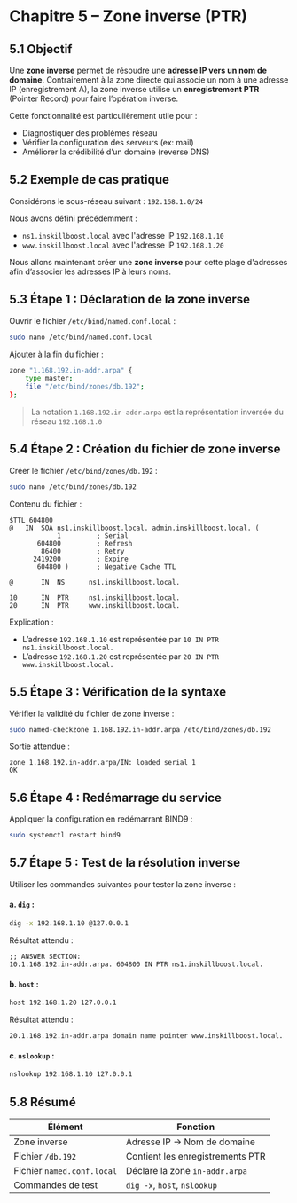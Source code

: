 # Chapitre 5 – Zone inverse (PTR)

## 5.1 Objectif

Une **zone inverse** permet de résoudre une **adresse IP vers un nom de domaine**. Contrairement à la zone directe qui associe un nom à une adresse IP (enregistrement A), la zone inverse utilise un **enregistrement PTR** (Pointer Record) pour faire l’opération inverse.

Cette fonctionnalité est particulièrement utile pour :
- Diagnostiquer des problèmes réseau
- Vérifier la configuration des serveurs (ex: mail)
- Améliorer la crédibilité d’un domaine (reverse DNS)



## 5.2 Exemple de cas pratique

Considérons le sous-réseau suivant : `192.168.1.0/24`

Nous avons défini précédemment :
- `ns1.inskillboost.local` avec l'adresse IP `192.168.1.10`
- `www.inskillboost.local` avec l'adresse IP `192.168.1.20`

Nous allons maintenant créer une **zone inverse** pour cette plage d'adresses afin d’associer les adresses IP à leurs noms.



## 5.3 Étape 1 : Déclaration de la zone inverse

Ouvrir le fichier `/etc/bind/named.conf.local` :

```bash
sudo nano /etc/bind/named.conf.local
```

Ajouter à la fin du fichier :

```bash
zone "1.168.192.in-addr.arpa" {
    type master;
    file "/etc/bind/zones/db.192";
};
```

> La notation `1.168.192.in-addr.arpa` est la représentation inversée du réseau `192.168.1.0`



## 5.4 Étape 2 : Création du fichier de zone inverse

Créer le fichier `/etc/bind/zones/db.192` :

```bash
sudo nano /etc/bind/zones/db.192
```

Contenu du fichier :

```
$TTL 604800
@   IN  SOA ns1.inskillboost.local. admin.inskillboost.local. (
            1         ; Serial
       604800         ; Refresh
        86400         ; Retry
      2419200         ; Expire
       604800 )       ; Negative Cache TTL

@       IN  NS      ns1.inskillboost.local.

10      IN  PTR     ns1.inskillboost.local.
20      IN  PTR     www.inskillboost.local.
```

Explication :
- L’adresse `192.168.1.10` est représentée par `10 IN PTR ns1.inskillboost.local.`
- L’adresse `192.168.1.20` est représentée par `20 IN PTR www.inskillboost.local.`



## 5.5 Étape 3 : Vérification de la syntaxe

Vérifier la validité du fichier de zone inverse :

```bash
sudo named-checkzone 1.168.192.in-addr.arpa /etc/bind/zones/db.192
```

Sortie attendue :

```
zone 1.168.192.in-addr.arpa/IN: loaded serial 1
OK
```



## 5.6 Étape 4 : Redémarrage du service

Appliquer la configuration en redémarrant BIND9 :

```bash
sudo systemctl restart bind9
```



## 5.7 Étape 5 : Test de la résolution inverse

Utiliser les commandes suivantes pour tester la zone inverse :

#### a. `dig` :

```bash
dig -x 192.168.1.10 @127.0.0.1
```

Résultat attendu :

```
;; ANSWER SECTION:
10.1.168.192.in-addr.arpa. 604800 IN PTR ns1.inskillboost.local.
```

#### b. `host` :

```bash
host 192.168.1.20 127.0.0.1
```

Résultat attendu :

```
20.1.168.192.in-addr.arpa domain name pointer www.inskillboost.local.
```

#### c. `nslookup` :

```bash
nslookup 192.168.1.10 127.0.0.1
```



## 5.8 Résumé

| Élément                  | Fonction                          |
|--------------------------|-----------------------------------|
| Zone inverse             | Adresse IP → Nom de domaine       |
| Fichier `/db.192`        | Contient les enregistrements PTR  |
| Fichier `named.conf.local` | Déclare la zone `in-addr.arpa` |
| Commandes de test        | `dig -x`, `host`, `nslookup`      |

